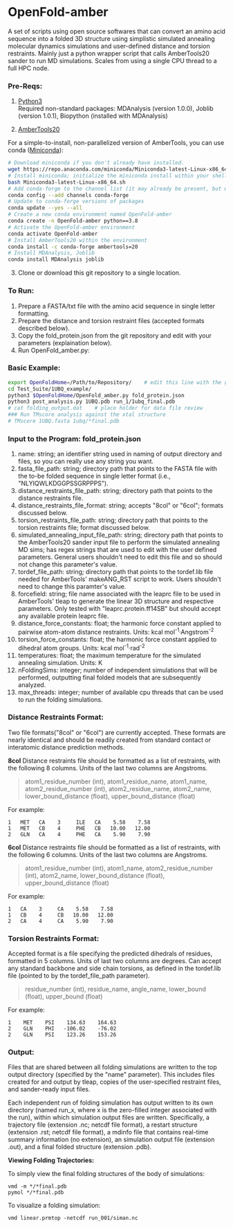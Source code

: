 # OpenFold-amber

A set of scripts using open source softwares that can convert an amino acid sequence into a folded 3D structure using simplistic simulated annealing molecular dynamics simulations and user-defined distance and torsion restraints. Mainly just a python wrapper script that calls AmberTools20 sander to run MD simulations. Scales from using a single CPU thread to a full HPC node. 

### Pre-Reqs:
1. [Python3](https://www.python.org) <br/>
Required non-standard packages: MDAnalysis (version 1.0.0), Joblib (version 1.0.1), Biopython (installed with MDAnalysis)

2. [AmberTools20](http://ambermd.org/GetAmber.php) <br/>

For a simple-to-install, non-parallelized version of AmberTools, you can use conda ([Miniconda](https://docs.conda.io/en/latest/miniconda.html)):
```bash
# Download miniconda if you don't already have installed.
wget https://repo.anaconda.com/miniconda/Miniconda3-latest-Linux-x86_64.sh
# Install miniconda; initialize the miniconda install within your shell during installation
bash Miniconda3-latest-Linux-x86_64.sh
# Add conda-forge to the channel list (it may already be present, but worth checking). 
conda config --add channels conda-forge
# Update to conda-forge versions of packages
conda update --yes --all
# Create a new conda environment named OpenFold-amber
conda create -n OpenFold-amber python==3.8
# Activate the OpenFold-amber environment
conda activate OpenFold-amber
# Install AmberTools20 within the environment
conda install -c conda-forge ambertools=20
# Install MDAnalysis, Joblib 
conda install MDAnalysis joblib
```

3. Clone or download this git repository to a single location. 

### To Run:
1. Prepare a FASTA/txt file with the amino acid sequence in single letter formatting. 
2. Prepare the distance and torsion restraint files (accepted formats described below).
3. Copy the fold_protein.json from the git repository and edit with your parameters (explaination below).
4. Run OpenFold_amber.py:

### Basic Example:

```bash
export OpenFoldHome=/Path/to/Repository/	# edit this line with the global location for this cloned git repository
cd Test_Suite/1UBQ_example/
python3 $OpenFoldHome/OpenFold_amber.py fold_protein.json
python3 post_analysis.py 1UBQ.pdb run_1/1ubq_final.pdb 
# cat folding_output.dat	# place holder for data file review
### Run TMscore analysis against the xtal structure
# TMscore 1UBQ.fasta 1ubq/*final.pdb
```

### Input to the Program: fold_protein.json 
1.  name: string; an identifier string used in naming of output directory and files, so you can really use any string you want. 
2.  fasta_file_path: string; directory path that points to the FASTA file with the to-be folded sequence in single letter format (i.e., "NLYIQWLKDGGPSSGRPPPS").
3.  distance_restraints_file_path: string; directory path that points to the distance restraints file.
3.  distance_restraints_file_format: string; accepts "8col" or "6col"; formats discussed below.
4.  torsion_restraints_file_path: string; directory path that points to the torsion restraints file; format discussed below.
6.  simulated_annealing_input_file_path: string; directory path that points to the AmberTools20 sander input file to perform the simulated annealing MD sims; has regex strings that are used to edit with the user defined parameters. General users shouldn't need to edit this file and so should not change this parameter's value. 
7.  tordef_file_path: string; directory path that points to the tordef.lib file needed for AmberTools' makeANG_RST script to work. Users shouldn't need to change this paramter's value. 
8.  forcefield: string; file name associated with the leaprc file to be used in AmberTools' tleap to generate the linear 3D structure and respective parameters. Only tested with "leaprc.protein.ff14SB" but should accept any available protein leaprc file.
9.  distance_force_constants: float; the harmonic force constant applied to pairwise atom-atom distance restraints. Units: kcal mol<sup>-1</sup>·Angstrom<sup>-2</sup>
10.  torsion_force_constants: float; the harmonic force constant applied to dihedral atom groups. Units: kcal mol<sup>-1</sup>·rad<sup>-2</sup>
11.  temperatures: float; the maximum temperature for the simulated annealing simulation. Units: K
12.  nFoldingSims: integer; number of independent simulations that will be performed, outputting final folded models that are subsequently analyzed. 
13.  max_threads: integer; number of available cpu threads that can be used to run the folding simulations.<br>


### Distance Restraints Format: ###
Two file formats("8col" or "6col") are currently accepted. These formats are nearly identical and should be readily created from standard contact or interatomic distance prediction methods.

**8col** 
Distance restraints file should be formatted as a list of restraints, with the following 8 columns. Units of the last two columns are Angstroms.

>atom1_residue_number (int), atom1_residue_name, atom1_name, atom2_residue_number (int), atom2_residue_name, atom2_name, lower_bound_distance (float), upper_bound_distance (float)

For example:
```
1   MET   CA    3     ILE   CA    5.58    7.58
1   MET   CB    4     PHE   CB   10.00   12.00
2   GLN   CA    4     PHE   CA    5.90    7.90
```

**6col** 
Distance restraints file should be formatted as a list of restraints, with the following 6 columns. Units of the last two columns are Angstroms.

>atom1_residue_number (int), atom1_name, atom2_residue_number (int), atom2_name, lower_bound_distance (float), upper_bound_distance (float)

For example:
```
1   CA    3     CA    5.58    7.58
1   CB    4     CB   10.00   12.00
2   CA    4     CA    5.90    7.90
```

### Torsion Restraints Format: ###

Accepted format is a file specifying the predicted dihedrals of residues, formatted in 5 columns. Units of last two columns are degrees. Can accept any standard backbone and side chain torsions, as defined in the tordef.lib file (pointed to by the tordef_file_path parameter). 

>residue_number (int), residue_name, angle_name, lower_bound (float), upper_bound (float)

For example:
```
1    MET    PSI    134.63    164.63
2    GLN    PHI   -106.02    -76.02
2    GLN    PSI    123.26    153.26
```


### Output: ### 
Files that are shared between all folding simulations are written to the top output directory (specified by the "name" parameter). This includes files created for and output by tleap, copies of the user-specified restraint files, and sander-ready input files.

Each independent run of folding simulation has output written to its own directory (named run_x, where x is the zero-filled integer associated with the run), within which simulation output files are written. Specifically, a trajectory file (extension .nc; netcdf file format), a restart structure (extension .rst; netcdf file format), a mdinfo file that contains real-time summary information (no extension), an simulation output file (extension .out), and a final folded structure (extension .pdb). 


**Viewing Folding Trajectories:**

To simply view the final folding structures of the body of simulations:
```
vmd -m */*final.pdb
pymol */*final.pdb
```


To visualize a folding simulation: 
```
vmd linear.prmtop -netcdf run_001/siman.nc
```



